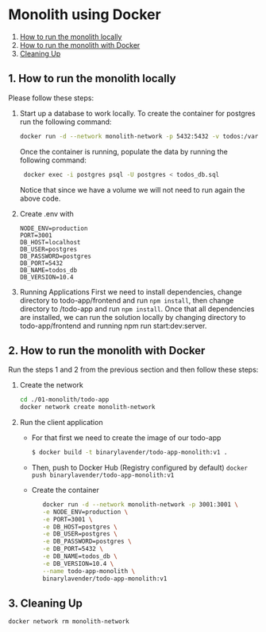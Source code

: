 # Monolith using Docker

1. [How to run the monolith locally](#locally)
2. [How to run the monolith with Docker](#docker)
3. [Cleaning Up](#cleaning)

<a name="locally"></a>
## 1. How to run the monolith locally

Please follow these steps:
1. Start up a database to work locally. To create the container for postgres run the following command:
   ```bash
   docker run -d --network monolith-network -p 5432:5432 -v todos:/var/lib/postgresql/data --name postgres postgres:10.4
   ```

   Once the container is running, populate the data by running the following command:

   ```bash
    docker exec -i postgres psql -U postgres < todos_db.sql
   ```
   Notice that since we have a volume we will not need to run again the above code.

2. Create .env with
    ```env
    NODE_ENV=production
    PORT=3001
    DB_HOST=localhost
    DB_USER=postgres
    DB_PASSWORD=postgres
    DB_PORT=5432
    DB_NAME=todos_db    
    DB_VERSION=10.4
    ```
3. Running Applications
   First we need to install dependencies, change directory to todo-app/frontend and run `npm install`, then change directory to /todo-app and run `npm install`. Once that all dependencies are installed, we can run the solution locally by changing directory to todo-app/frontend and running npm run start:dev:server.

<a name="docker"></a>
## 2. How to run the monolith with Docker

Run the steps 1 and 2 from the previous section and then follow these steps:
1. Create the network
   ```bash
   cd ./01-monolith/todo-app
   docker network create monolith-network
   ```
2. Run the client application
   * For that first we need to create the image of our todo-app
      ```bash
      $ docker build -t binarylavender/todo-app-monolith:v1 . 
      ```

   * Then, push to Docker Hub (Registry configured by default)
      `docker push binarylavender/todo-app-monolith:v1`

   * Create the container 
      ```bash
         docker run -d --network monolith-network -p 3001:3001 \
         -e NODE_ENV=production \
         -e PORT=3001 \
         -e DB_HOST=postgres \
         -e DB_USER=postgres \
         -e DB_PASSWORD=postgres \
         -e DB_PORT=5432 \
         -e DB_NAME=todos_db \
         -e DB_VERSION=10.4 \
         --name todo-app-monolith \
         binarylavender/todo-app-monolith:v1
      ```
<a name="cleaning"></a>
## 3. Cleaning Up

```bash
docker network rm monolith-network
```